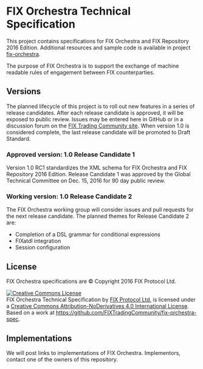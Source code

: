 # FIX Orchestra Technical Specification
This project contains specifications for FIX Orchestra and FIX Repository 2016 Edition. Additional resources and sample
code is available in project [fix-orchestra](https://github.com/FIXTradingCommunity/fix-orchestra).

The purpose of FIX Orchestra is to support the exchange of machine readable rules of engagement between FIX counterparties.

## Versions

The planned lifecycle of this project is to roll out new features in a series of release candidates. After each release candidate is approved, it will be exposed to public review. Issues may be entered here in GitHub or in a discussion forum on the [FIX Trading Community site](http://www.fixtradingcommunity.org/). When version 1.0 is considered complete, the last release candidate will be promoted to Draft Standard.

### Approved version: 1.0 Release Candidate 1
Version 1.0 RC1 standardizes the XML schema for FIX Orchestra and FIX Repository 2016 Edition. Release Candidate 1 was approved by the Global Technical Committee on Dec. 15, 2016 for 90 day public review.

### Working version: 1.0 Release Candidate 2
The FIX Orchestra working group will consider issues and pull requests for the next release candidate. The planned themes for Release Candidate 2 are:
* Completion of a DSL grammar for conditional expressions
* FIXatdl integration
* Session configuration

## License
FIX Orchestra specifications are © Copyright 2016 FIX Protocol Ltd. 

<a rel="license" href="http://creativecommons.org/licenses/by-nd/4.0/"><img alt="Creative Commons License" style="border-width:0" src="https://i.creativecommons.org/l/by-nd/4.0/88x31.png" /></a><br /><span xmlns:dct="http://purl.org/dc/terms/" href="http://purl.org/dc/dcmitype/Text" property="dct:title" rel="dct:type">FIX Orchestra Technical Specification</span> by <a xmlns:cc="http://creativecommons.org/ns#" href="http://www.fixtradingcommunity.org/" property="cc:attributionName" rel="cc:attributionURL">FIX Protocol Ltd.</a> is licensed under a <a rel="license" href="http://creativecommons.org/licenses/by-nd/4.0/">Creative Commons Attribution-NoDerivatives 4.0 International License</a>.<br />Based on a work at <a xmlns:dct="http://purl.org/dc/terms/" href="https://github.com/FIXTradingCommunity/fix-orchestra-spec" rel="dct:source">https://github.com/FIXTradingCommunity/fix-orchestra-spec</a>.

## Implementations
We will post links to implementations of FIX Orchestra. Implementors, contact one
of the owners of this repository.
